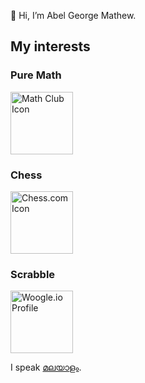 👋 Hi, I’m Abel George Mathew.

## My interests
### Pure Math
<a href="https://sites.google.com/view/online-math-club"><img src="https://github.com/user-attachments/assets/0f146ae3-4da5-4d9c-a179-c30e59aca854" height="100" alt="Math Club Icon"></a>

### Chess
<a href="https://www.chess.com/member/ZVFrozel"><img src="https://github.com/user-attachments/assets/fbe4e53f-cd05-42e8-9b76-e03253b49883" height="100" alt="Chess.com Icon"></a>

### Scrabble
<a href="https://woogles.io/profile/zvfrozel"><img src="https://github.com/user-attachments/assets/5665cbd7-39e0-4a40-8337-fcb70e045b41" height="100" alt="Woogle.io Profile"></a>

I speak [മലയാളം](https://en.wikipedia.org/wiki/Malayalam).